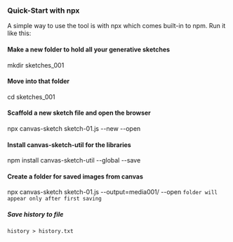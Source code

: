 ### Quick-Start with npx
A simple way to use the tool is with npx which comes built-in to npm. 
Run it like this:

#### Make a new folder to hold all your generative sketches
mkdir sketches_001

#### Move into that folder
cd sketches_001

#### Scaffold a new sketch file and open the browser
npx canvas-sketch sketch-01.js --new --open

#### Install canvas-sketch-util for the libraries
npm install canvas-sketch-util --global --save

#### Create a folder for saved images from canvas
npx canvas-sketch sketch-01.js --output=media001/ --open
``` folder will appear only after first saving ```

##### Save history to file
```history > history.txt```


